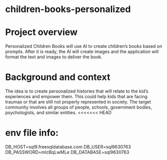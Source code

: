 # children-books-personalized

# Project overview

Personalized Children Books will use AI to create children’s books based on prompts. After it is ready, the AI will create images and the application will format the text and images to deliver the book.

# Background and context

The idea is to create personalized histories that will relate to the kid’s experiences and empower them. This could help kids that are facing traumas or that are still not properly represented in society.
The target community involves all groups of people, schools, government bodies, psychologists, and similar entities.
<<<<<<< HEAD

# env file info:

DB_HOST=sql9.freesqldatabase.com DB_USER=sql9630763 DB_PASSWORD=mlcBqLwMLe DB_DATABASE=sql9630763
